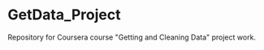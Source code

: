 GetData_Project
===============

Repository for Coursera course "Getting and Cleaning Data" project work.

